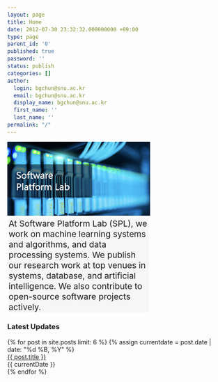 ```yaml
---
layout: page
title: Home
date: 2012-07-30 23:32:32.000000000 +09:00
type: page
parent_id: '0'
published: true
password: ''
status: publish
categories: []
author:
  login: bgchun@snu.ac.kr
  email: bgchun@snu.ac.kr
  display_name: bgchun@snu.ac.kr
  first_name: ''
  last_name: ''
permalink: "/"
---
```


<div class="main_page">
  <div class="main_first_column">
    <img src="./assets/resources/spl_landing_logo.png">
    <div class="reading_box">
        At Software Platform Lab (SPL), we work on machine learning systems and algorithms, and data processing systems. We publish our research work at top venues in systems, database, and artificial intelligence. We also contribute to open-source software projects actively.
    </div>
  </div>
  <div class="main_second_column">
    <h3>Latest Updates</h3>
    {% for post in site.posts limit: 6 %}
      {% assign currentdate = post.date | date: "%d %B, %Y" %}
      <div class="update_contents">
        <a href="{{ post.permalink }}">{{ post.title }}</a>
      </div>
      <div class="update_date">{{ currentDate }}</div>
    {% endfor %}
  </div>
</div>

<style>
.topics_title {
    color: #3366ff;
}

.main_page {
    flex-direction: row;
    width: 100%;
}

.main_first_column {
    width: 65%;
}

.main_second_column {
}

.reading_box {
    margin: 3px;
    font-size: 1.2rem;
    background-color: #f6f6f6;
    border-left-width: 3px;
    border-left-color: #12a5f4;
    border: 0px solid #f6f6f6;
}
</style>